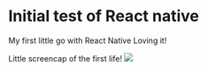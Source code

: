 # Initial test of React native

My first little go with React Native
Loving it!

Little screencap of the first life!
![](https://media.giphy.com/media/57WAdOlMWuaAK12qRP/giphy.gif)
